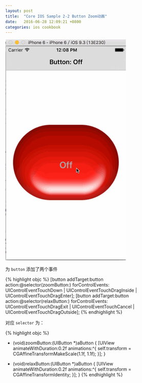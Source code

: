 ```yaml
---
layout: post
title:  "Core IOS Sample 2-2 Button Zoom动画"
date:   2016-06-28 12:09:21 +0800
categories: ios cookbook
---
```


![button on/off](/src/images/cookbook_gif/2-2/2-2.gif)

为 `button` 添加了两个事件

{% highlight objc %}
[button addTarget:button action:@selector(zoomButton:) forControlEvents: UIControlEventTouchDown | UIControlEventTouchDragInside | UIControlEventTouchDragEnter];
[button addTarget:button action:@selector(relaxButton:) forControlEvents: UIControlEventTouchDragExit | UIControlEventTouchCancel | UIControlEventTouchDragOutside];
{% endhighlight %}

对应 `selector` 为：

{% highlight objc %}
- (void)zoomButton:(UIButton *)aButton
{
    [UIView animateWithDuration:0.2f
                     animations:^{
                         self.transform = CGAffineTransformMakeScale(1.1f, 1.1f);
                     }];
}

- (void)relaxButton:(UIButton *)aButton
{
    [UIView animateWithDuration:0.2f
                     animations:^{
                         self.transform = CGAffineTransformIdentity;
                     }];
}
{% endhighlight %}